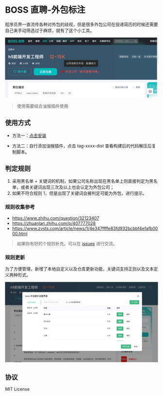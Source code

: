 # BOSS 直聘-外包标注

程序员界一直流传各种对外包的歧视，但是很多外包公司在投递简历的时候还需要自己来手动筛选过于麻烦，就有了这个小工具。

![alt text](./image.png)

> 使用需要结合油猴插件使用

## 使用方式

- 方法一：[点击安装](https://greasyfork.org/zh-CN/scripts/478865-boss%E5%A4%96%E5%8C%85%E5%85%AC%E5%8F%B8%E6%8F%90%E7%A4%BA)

- 方法二：自行添加油猴插件，点击 tag-xxxx-dist 查看构建后的代码解压后复制脚本。

## 判定规则

1. 采用黑名单 + 关键词的机制，如果公司名称出现在黑名单上则直接判定为黑名单，或者关键词出现三次及以上也会认定为外包公司；
2. 如果不符合规则 1，但是出现了关键词会被判定可能为外包，进行提示。

### 规则收集参考

- https://www.zhihu.com/question/32123407
- https://zhuanlan.zhihu.com/p/407777028
- https://www.zvsts.com/article/news/1/4e347ffffe83fd932bcbbf4efafb0000.html

> 如果你有好的个规则补充，可以在 [issues](https://github.com/bosens-China/boss-outsourcing-tips/issues) 进行交流。

### 规则更新

为了方便管理，新增了本地自定义以及仓库更新功能，关键词支持正则以及文本定义两种形式。

![alt text](./image-1.png)

## 协议

MIT License
